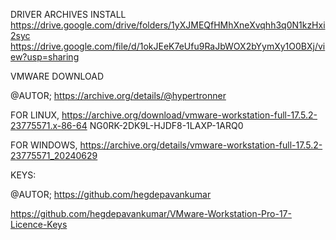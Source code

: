 DRIVER ARCHIVES INSTALL
https://drive.google.com/drive/folders/1yXJMEQfHMhXneXvqhh3q0N1kzHxi2syc
https://drive.google.com/file/d/1okJEeK7eUfu9RaJbWOX2bYymXy1O0BXj/view?usp=sharing

VMWARE DOWNLOAD

@AUTOR;
https://archive.org/details/@hypertronner

FOR LINUX,
https://archive.org/download/vmware-workstation-full-17.5.2-23775571.x-86-64
NG0RK-2DK9L-HJDF8-1LAXP-1ARQ0

FOR WINDOWS,
https://archive.org/details/vmware-workstation-full-17.5.2-23775571_20240629


KEYS:

@AUTOR;
https://github.com/hegdepavankumar

https://github.com/hegdepavankumar/VMware-Workstation-Pro-17-Licence-Keys
